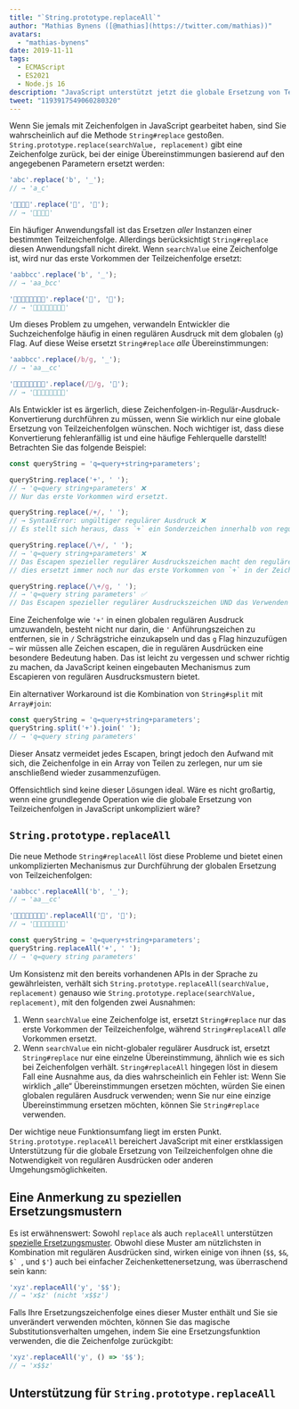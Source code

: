 ```yaml
---
title: "`String.prototype.replaceAll`"
author: "Mathias Bynens ([@mathias](https://twitter.com/mathias))"
avatars:
  - "mathias-bynens"
date: 2019-11-11
tags:
  - ECMAScript
  - ES2021
  - Node.js 16
description: "JavaScript unterstützt jetzt die globale Ersetzung von Teilzeichenfolgen durch die neue `String.prototype.replaceAll` API."
tweet: "1193917549060280320"
---
```

Wenn Sie jemals mit Zeichenfolgen in JavaScript gearbeitet haben, sind Sie wahrscheinlich auf die Methode `String#replace` gestoßen. `String.prototype.replace(searchValue, replacement)` gibt eine Zeichenfolge zurück, bei der einige Übereinstimmungen basierend auf den angegebenen Parametern ersetzt werden:

<!--truncate-->
```js
'abc'.replace('b', '_');
// → 'a_c'

'🍏🍋🍊🍓'.replace('🍏', '🥭');
// → '🥭🍋🍊🍓'
```

Ein häufiger Anwendungsfall ist das Ersetzen _aller_ Instanzen einer bestimmten Teilzeichenfolge. Allerdings berücksichtigt `String#replace` diesen Anwendungsfall nicht direkt. Wenn `searchValue` eine Zeichenfolge ist, wird nur das erste Vorkommen der Teilzeichenfolge ersetzt:

```js
'aabbcc'.replace('b', '_');
// → 'aa_bcc'

'🍏🍏🍋🍋🍊🍊🍓🍓'.replace('🍏', '🥭');
// → '🥭🍏🍋🍋🍊🍊🍓🍓'
```

Um dieses Problem zu umgehen, verwandeln Entwickler die Suchzeichenfolge häufig in einen regulären Ausdruck mit dem globalen (`g`) Flag. Auf diese Weise ersetzt `String#replace` _alle_ Übereinstimmungen:

```js
'aabbcc'.replace(/b/g, '_');
// → 'aa__cc'

'🍏🍏🍋🍋🍊🍊🍓🍓'.replace(/🍏/g, '🥭');
// → '🥭🥭🍋🍋🍊🍊🍓🍓'
```

Als Entwickler ist es ärgerlich, diese Zeichenfolgen-in-Regulär-Ausdruck-Konvertierung durchführen zu müssen, wenn Sie wirklich nur eine globale Ersetzung von Teilzeichenfolgen wünschen. Noch wichtiger ist, dass diese Konvertierung fehleranfällig ist und eine häufige Fehlerquelle darstellt! Betrachten Sie das folgende Beispiel:

```js
const queryString = 'q=query+string+parameters';

queryString.replace('+', ' ');
// → 'q=query string+parameters' ❌
// Nur das erste Vorkommen wird ersetzt.

queryString.replace(/+/, ' ');
// → SyntaxError: ungültiger regulärer Ausdruck ❌
// Es stellt sich heraus, dass `+` ein Sonderzeichen innerhalb von regulären Ausdrucksmustern ist.

queryString.replace(/\+/, ' ');
// → 'q=query string+parameters' ❌
// Das Escapen spezieller regulärer Ausdruckszeichen macht den regulären Ausdruck gültig, aber
// dies ersetzt immer noch nur das erste Vorkommen von `+` in der Zeichenfolge.

queryString.replace(/\+/g, ' ');
// → 'q=query string parameters' ✅
// Das Escapen spezieller regulärer Ausdruckszeichen UND das Verwenden des `g` Flags machen es funktional.
```

Eine Zeichenfolge wie `'+'` in einen globalen regulären Ausdruck umzuwandeln, besteht nicht nur darin, die `'` Anführungszeichen zu entfernen, sie in `/` Schrägstriche einzukapseln und das `g` Flag hinzuzufügen – wir müssen alle Zeichen escapen, die in regulären Ausdrücken eine besondere Bedeutung haben. Das ist leicht zu vergessen und schwer richtig zu machen, da JavaScript keinen eingebauten Mechanismus zum Escapieren von regulären Ausdrucksmustern bietet.

Ein alternativer Workaround ist die Kombination von `String#split` mit `Array#join`:

```js
const queryString = 'q=query+string+parameters';
queryString.split('+').join(' ');
// → 'q=query string parameters'
```

Dieser Ansatz vermeidet jedes Escapen, bringt jedoch den Aufwand mit sich, die Zeichenfolge in ein Array von Teilen zu zerlegen, nur um sie anschließend wieder zusammenzufügen.

Offensichtlich sind keine dieser Lösungen ideal. Wäre es nicht großartig, wenn eine grundlegende Operation wie die globale Ersetzung von Teilzeichenfolgen in JavaScript unkompliziert wäre?

## `String.prototype.replaceAll`

Die neue Methode `String#replaceAll` löst diese Probleme und bietet einen unkomplizierten Mechanismus zur Durchführung der globalen Ersetzung von Teilzeichenfolgen:

```js
'aabbcc'.replaceAll('b', '_');
// → 'aa__cc'

'🍏🍏🍋🍋🍊🍊🍓🍓'.replaceAll('🍏', '🥭');
// → '🥭🥭🍋🍋🍊🍊🍓🍓'

const queryString = 'q=query+string+parameters';
queryString.replaceAll('+', ' ');
// → 'q=query string parameters'
```

Um Konsistenz mit den bereits vorhandenen APIs in der Sprache zu gewährleisten, verhält sich `String.prototype.replaceAll(searchValue, replacement)` genauso wie `String.prototype.replace(searchValue, replacement)`, mit den folgenden zwei Ausnahmen:

1. Wenn `searchValue` eine Zeichenfolge ist, ersetzt `String#replace` nur das erste Vorkommen der Teilzeichenfolge, während `String#replaceAll` _alle_ Vorkommen ersetzt.
1. Wenn `searchValue` ein nicht-globaler regulärer Ausdruck ist, ersetzt `String#replace` nur eine einzelne Übereinstimmung, ähnlich wie es sich bei Zeichenfolgen verhält. `String#replaceAll` hingegen löst in diesem Fall eine Ausnahme aus, da dies wahrscheinlich ein Fehler ist: Wenn Sie wirklich „alle“ Übereinstimmungen ersetzen möchten, würden Sie einen globalen regulären Ausdruck verwenden; wenn Sie nur eine einzige Übereinstimmung ersetzen möchten, können Sie `String#replace` verwenden.

Der wichtige neue Funktionsumfang liegt im ersten Punkt. `String.prototype.replaceAll` bereichert JavaScript mit einer erstklassigen Unterstützung für die globale Ersetzung von Teilzeichenfolgen ohne die Notwendigkeit von regulären Ausdrücken oder anderen Umgehungsmöglichkeiten.

## Eine Anmerkung zu speziellen Ersetzungsmustern

Es ist erwähnenswert: Sowohl `replace` als auch `replaceAll` unterstützen [spezielle Ersetzungsmuster](https://developer.mozilla.org/en-US/docs/Web/JavaScript/Reference/Global_Objects/String/replace#specifying_a_string_as_the_replacement). Obwohl diese Muster am nützlichsten in Kombination mit regulären Ausdrücken sind, wirken einige von ihnen (`$$`, `$&`, ``$` ``, und `$'`) auch bei einfacher Zeichenkettenersetzung, was überraschend sein kann:

```js
'xyz'.replaceAll('y', '$$');
// → 'x$z' (nicht 'x$$z')
```

Falls Ihre Ersetzungszeichenfolge eines dieser Muster enthält und Sie sie unverändert verwenden möchten, können Sie das magische Substitutionsverhalten umgehen, indem Sie eine Ersetzungsfunktion verwenden, die die Zeichenfolge zurückgibt:

```js
'xyz'.replaceAll('y', () => '$$');
// → 'x$$z'
```

## Unterstützung für `String.prototype.replaceAll`

<feature-support chrome="85 https://bugs.chromium.org/p/v8/issues/detail?id=9801"
                 firefox="77 https://bugzilla.mozilla.org/show_bug.cgi?id=1608168#c8"
                 safari="13.1 https://webkit.org/blog/10247/new-webkit-features-in-safari-13-1/"
                 nodejs="16"
                 babel="yes https://github.com/zloirock/core-js#ecmascript-string-and-regexp"></feature-support>
